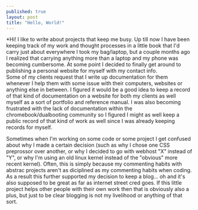 ```yaml
---
published: true
layout: post
title: "Hello, World!"
---
```


<space><space><space><space>*<space>Hi! I like to write about projects that keep me busy. Up till now I have been keeping track of my work and thought processes in a little book that I'd carry just about everywhere I took my bag/laptop, but a couple months ago I realized that carrying anything more than a laptop and my phone was becoming cumbersome. At some point I decided to finally get around to publishing a personal website for myself with my contact info.  
Some of my clients request that I write up documentation for them whenever I help them with some issue with their computers, websites or anything else in between. I figured it would be a good idea to keep a record of that kind of documentation on a website for both my clients as well myself as a sort of portfolio and reference manual. I was also becoming frustrated with the lack of documentation within the chromebook/dualbooting community so I figured I might as well keep a public record of that kind of work as well since I was already keeping records for myself.


Sometimes when I'm working on some code or some project I get confused about why I made a certain decision (such as why I chose one CSS preprossor over another, or why I decided to go with webhost "X" instead of "Y", or why I'm using an old linux kernel instead of the "obvious" more recent kernel). Often, this is simply because my commenting habits with abstrac projects aren't as diciplined as my commenting habits when coding. As a result this further supported my decision to keep a blog... oh and it's also supposed to be great as far as internet street cred goes. If this little project helps other people with their own work then that is obviously also a plus, but just to be clear blogging is not my livelihood or anything of that sort. 